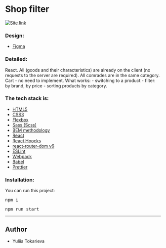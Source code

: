 <h1>Shop filter</h1>

<a href="https://shop-filter-0803.netlify.app/" rel="nofollow"><img alt="Site link" src="https://img.shields.io/badge/-Live%20app%20%E2%86%92-green?&style=for-the-badge" /></a>

<h3>Design:</h3>

<ul>
<li><a href="https://www.figma.com/file/0OI0hj7BkqtLbKuimb9wQ8/Frontend-test-task-%2F-Empat?node-id=204-6656&t=Ehdttc7LdlEsztho-0" rel="nofollow">Figma</a></li>

</ul>

<h3>Detailed:</h3>
<p>React. All (goods and their characteristics) are already on the client (no requests to the server are required). All comrades are in the same category. Cart - no need to implement. What works: - switching to a product - filter: by brand, by price - sorting products by category.
</p>

<h3>The tech stack is:</h3>
<ul>
<li><a href="https://en.wikipedia.org/wiki/HTML5" rel="nofollow">HTML5</a></li>
<li><a href="https://en.wikipedia.org/wiki/Cascading_Style_Sheets" rel="nofollow">CSS3</a></li>
<li><a href="https://en.wikipedia.org/wiki/CSS_Flexible_Box_Layout" rel="nofollow">Flexbox</a></li>
<li><a href="https://sass-lang.com/" rel="nofollow">Sass (Scss)</a></li>
<li><a href="https://en.bem.info/methodology/" rel="nofollow">BEM methodology</a></li>
<li><a href="https://reactjs.org/" rel="nofollow">React</a></li>
<li><a href="https://reactjs.org/docs/hooks-intro.html" rel="nofollow">React Hoocks</a></li>
<li><a href="https://reactrouter.com/en/main" rel="nofollow">react-router-dom v6</a></li>
<li><a href="https://eslint.org/" rel="nofollow">ESLint</a></li>
<li><a href="https://webpack.js.org/" rel="nofollow">Webpack</a></li>
<li><a href="https://babeljs.io/" rel="nofollow">Babel</a></li>
<li><a href="https://prettier.io/" rel="nofollow">Prettier</a></li>
</ul>
<h3>Installation:</h3>
<p>You can run this project:</p>
<pre>
npm i</pre>
<pre>npm run start
</pre>

<hr/>
<h2>Author</h2>
<ul>
<li>Yuliia Tokarieva</li>
</ul>
